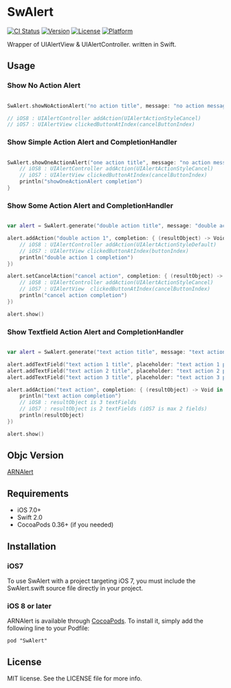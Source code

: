 # SwAlert

[![CI Status](http://img.shields.io/travis/Airin/SwAlert.svg?style=flat)](https://travis-ci.org/xxxAIRINxxx/SwAlert)
[![Version](https://img.shields.io/cocoapods/v/SwAlert.svg?style=flat)](http://cocoadocs.org/docsets/SwAlert)
[![License](https://img.shields.io/cocoapods/l/SwAlert.svg?style=flat)](http://cocoadocs.org/docsets/SwAlert)
[![Platform](https://img.shields.io/cocoapods/p/SwAlert.svg?style=flat)](http://cocoadocs.org/docsets/SwAlert)

Wrapper of UIAlertView & UIAlertController. written in Swift.

## Usage


### Show No Action Alert

```swift

SwAlert.showNoActionAlert("no action title", message: "no action message", buttonTitle: "button title")

// iOS8 : UIAlertController addAction(UIAlertActionStyleCancel)
// iOS7 : UIAlertView clickedButtonAtIndex(cancelButtonIndex)

```

### Show Simple Action Alert and CompletionHandler

```swift

SwAlert.showOneActionAlert("one action title", message: "no action message", buttonTitle: "button title") { (resultObject) -> Void in
    // iOS8 : UIAlertController addAction(UIAlertActionStyleCancel)
    // iOS7 : UIAlertView clickedButtonAtIndex(cancelButtonIndex)
    println("showOneActionAlert completion")
}

```

### Show Some Action Alert and CompletionHandler

```swift

var alert = SwAlert.generate("double action title", message: "double action message")

alert.addAction("double action 1", completion: { (resultObject) -> Void in
    // iOS8 : UIAlertController addAction(UIAlertActionStyleDefault)
    // iOS7 : UIAlertView clickedButtonAtIndex(buttonIndex)
    println("double action 1 completion")
})

alert.setCancelAction("cancel action", completion: { (resultObject) -> Void in
    // iOS8 : UIAlertController addAction(UIAlertActionStyleCancel)
    // iOS7 : UIAlertView  clickedButtonAtIndex(cancelButtonIndex)
    println("cancel action completion")
})

alert.show()

```

### Show Textfield Action Alert and CompletionHandler

```swift

var alert = SwAlert.generate("text action title", message: "text action message")

alert.addTextField("text action 1 title", placeholder: "text action 1 placeholder")
alert.addTextField("text action 2 title", placeholder: "text action 2 placeholder")
alert.addTextField("text action 3 title", placeholder: "text action 3 placeholder")

alert.addAction("text action", completion: { (resultObject) -> Void in
    println("text action completion")
    // iOS8 : resultObject is 3 textFields
    // iOS7 : resultObject is 2 textFields (iOS7 is max 2 fields)
    println(resultObject)
})

alert.show()

```

## Objc Version

[ARNAlert](https://github.com/xxxAIRINxxx/ARNAlert)


## Requirements

* iOS 7.0+
* Swift 2.0
* CocoaPods 0.36+ (if you needed)

## Installation

### iOS7

To use SwAlert with a project targeting iOS 7, you must include the
SwAlert.swift source file directly in your project.

### iOS 8 or later

ARNAlert is available through [CocoaPods](http://cocoapods.org). To install
it, simply add the following line to your Podfile:

    pod "SwAlert"

## License

MIT license. See the LICENSE file for more info.

